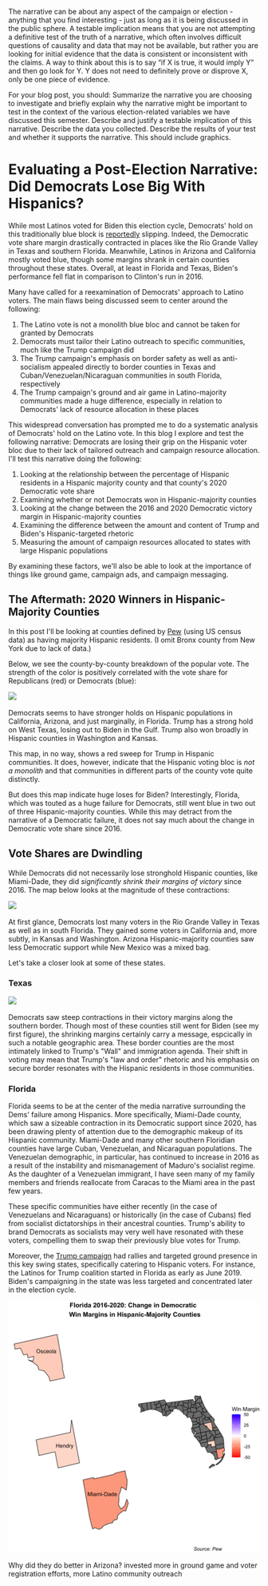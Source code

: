 The narrative can be about any aspect of the campaign or election - anything that you find interesting -  just as long as it is being discussed in the public sphere.  A testable implication means that you are not attempting a definitive test of the truth of a narrative, which often involves difficult questions of causality and data that may not be available, but rather you are looking for initial evidence that the data is consistent or inconsistent with the claims.  A way to think about this is to say “if X is true, it would imply Y” and then go look for Y.  Y does not need to definitely prove or disprove X, only be one piece of evidence.

For your blog post, you should:
Summarize the narrative you are choosing to investigate and briefly explain why the narrative might be important to test  in the context of the various election-related variables we have discussed this semester.
Describe and justify a testable implication of this narrative. 
Describe the data you collected.
Describe the results of your test and whether it supports the narrative. This should include graphics.  


# Evaluating a Post-Election Narrative: Did Democrats Lose Big With Hispanics?
While most Latinos voted for Biden this election cycle, Democrats' hold on this traditionally blue block is [reportedly](https://www.vox.com/21551025/latino-national-vote-biden-trump-2020-florida-texas) slipping. Indeed, the Democratic vote share margin drastically contracted in places like the Rio Grande Valley in Texas and southern Florida. Meanwhile, Latinos in Arizona and California mostly voted blue, though some margins shrank in certain counties throughout these states. Overall, at least in Florida and Texas, Biden's performance fell flat in comparison to Clinton's run in 2016. 

Many have called for a reexamination of Democrats' approach to Latino voters. The main flaws being discussed seem to center around the following: 
1. The Latino vote is not a monolith blue bloc and cannot be taken for granted by Democrats
2. Democrats must tailor their Latino outreach to specific communities, much like the Trump campaign did 
3. The Trump campaign's emphasis on border safety as well as anti-socialism appealed directly to border counties in Texas and Cuban/Venezuelan/Nicaraguan communities in south Florida, respectively 
4. The Trump campaign's ground and air game in Latino-majority communities made a huge difference, especially in relation to Democrats' lack of resource allocation in these places 


This widespread conversation has prompted me to do a systematic analysis of Democrats' hold on the Latino vote. In this blog I explore and test the following narrative: Democrats are losing their grip on the Hispanic voter bloc due to their lack of tailored outreach and campaign resource allocation. I'll test this narrative doing the following: 
1. Looking at the relationship between the percentage of Hispanic residents in a Hispanic majority county and that county's 2020 Democratic vote share
2. Examining whether or not Democrats won in Hispanic-majority counties
3. Looking at the change between the 2016 and 2020 Democratic victory margin in Hispanic-majority counties
4. Examining the difference between the amount and content of Trump and Biden's Hispanic-targeted rhetoric 
5. Measuring the amount of campaign resources allocated to states with large Hispanic populations 

By examining these factors, we'll also be able to look at the importance of things like ground game, campaign ads, and campaign messaging. 

## The Aftermath: 2020 Winners in Hispanic-Majority Counties 
In this post I'll be looking at counties defined by [Pew](https://www.pewresearch.org/fact-tank/2019/11/20/in-a-rising-number-of-u-s-counties-hispanic-and-black-americans-are-the-majority/) (using US census data) as having majority Hispanic residents. (I omit Bronx county from New York due to lack of data.)

Below, we see the county-by-county breakdown of the popular vote. The strength of the color is positively correlated with the vote share for Republicans (red) or Democrats (blue):

![](../images/m2.png)

Democrats seems to have stronger holds on Hispanic populations in California, Arizona, and just marginally, in Florida. Trump has a strong hold on West Texas, losing out to Biden in the Gulf. Trump also won broadly in Hispanic counties in Washington and Kansas. 

This map, in no way, shows a red sweep for Trump in Hispanic communities. It does, however, indicate that the Hispanic voting bloc is *not a monolith* and that communities in different parts of the county vote quite distinctly. 

But does this map indicate huge loses for Biden? Interestingly, Florida, which was touted as a huge failure for Democrats, still went blue in two out of three Hispanic-majority counties. While this may detract from the narrative of a Democratic failure, it does not say much about the change in Democratic vote share since 2016. 

## Vote Shares are Dwindling
While Democrats did not necessarily lose stronghold Hispanic counties, like Miami-Dade, they did *significantly shrink their margins of victory* since 2016. The map below looks at the magnitude of these contractions: 

![](../images/m1.png)

At first glance, Democrats lost many voters in the Rio Grande Valley in Texas as well as in south Florida. They gained some voters in California and, more subtly, in Kansas and Washington. Arizona Hispanic-majority counties saw less Democratic support while New Mexico was a mixed bag.

Let's take a closer look at some of these states. 

### Texas
![](../images/10_texas_comp.png.png)

Democrats saw steep contractions in their victory margins along the southern border. Though most of these counties still went for Biden (see my first figure), the shrinking margins certainly carry a message, espcically in such a notable geographic area. These border counties are the most intimately linked to Trump's "Wall" and immigration agenda. Their shift in voting may mean that Trump's "law and order" rhetoric and his emphasis on secure border resonates with the Hispanic residents in those communities.

### Florida
Florida seems to be at the center of the media narrative surrounding the Dems' failure among Hispanics. More specifically, Miami-Dade county, which saw a sizeable contraction in its Democratic support since 2020, has been drawing plenty of attention due to the demographic makeup of its Hispanic community. Miami-Dade and many other southern Floridian counties have large Cuban, Venezuelan, and Nicaraguan populations. The Venezuelan demographic, in particular, has continued to increase in 2016 as a result of the instability and mismanagement of Maduro's socialist regime. As the daughter of a Venezuelan immigrant, I have seen many of my family members and friends reallocate from Caracas to the Miami area in the past few years. 

These specific communities have either recently (in the case of Venezuelans and Nicaraguans) or historically (in the case of Cubans) fled from socialist dictatorships in their ancestral counties. Trump's ability to brand Democrats as socialists may very well have resonated with these voters, compelling them to swap their previously blue votes for Trump. 

Moreover, the [Trump campaign](https://www.nbcnews.com/news/latino/trump-cultivated-latino-vote-florida-it-paid-n1246226) had rallies and targeted ground presence in this key swing states, specifically catering to Hispanic voters. For instance, the Latinos for Trump coalition started in Florida as early as June 2019. Biden's campaigning in the state was less targeted and concentrated later in the election cycle. 

![](../images/10_florida_comp.png)

Why did they do better in Arizona?
invested more in ground game and voter registration efforts, more Latino community outreach

